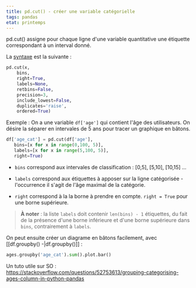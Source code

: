 ```yaml
---
title: pd.cut() - créer une variable catégorielle
tags: pandas
etat: printemps
---
```


pd.cut() assigne pour chaque ligne d'une variable quantitative une étiquette correspondant à un interval donné.

La [syntaxe](https://pandas.pydata.org/docs/reference/api/pandas.cut.html) est la suivante : 

```python
pd.cut(x, 
	bins, 
	right=True, 
	labels=None, 
	retbins=False, 
	precision=3, 
	include_lowest=False, 
	duplicates='raise', 
	ordered=True)
```

Exemple : On a une variable `df['age']` qui contient l'âge des utilisateurs. On désire la séparer en intervales de 5 ans pour tracer un graphique en bâtons.

 ```python
df['age_cat'] = pd.cut(df['age'], 
    bins=[x for x in range(0,100, 5)],
    labels=[x for x in range(5,100, 5)], 
    right=True)
```

- `bins` correspond aux intervales de classification : [0,5], [5,10], [10,15] ...

- `labels` correspond aux étiquettes à apposer sur la ligne catégorisée - l'occurrence il s'agit de l'âge maximal de la catégorie. 

- `right` correspond à la la borne à prendre en compte. `right = True` pour une borne supérieure.
> **À  noter** : la liste `labels` doit contenir `len(bins) - 1` étiquettes, du fait de la présence d'une borne inférieure et d'une borne supérieure dans `bins`, contrairement à `labels`.

On peut ensuite créer un diagrame en bâtons facilement, avec [[df.groupby() -\|df.groupby()]] :

```python
ages.groupby('age_cat').sum().plot.bar()
````

Un tuto utile sur SO :
https://stackoverflow.com/questions/52753613/grouping-categorising-ages-column-in-python-pandas